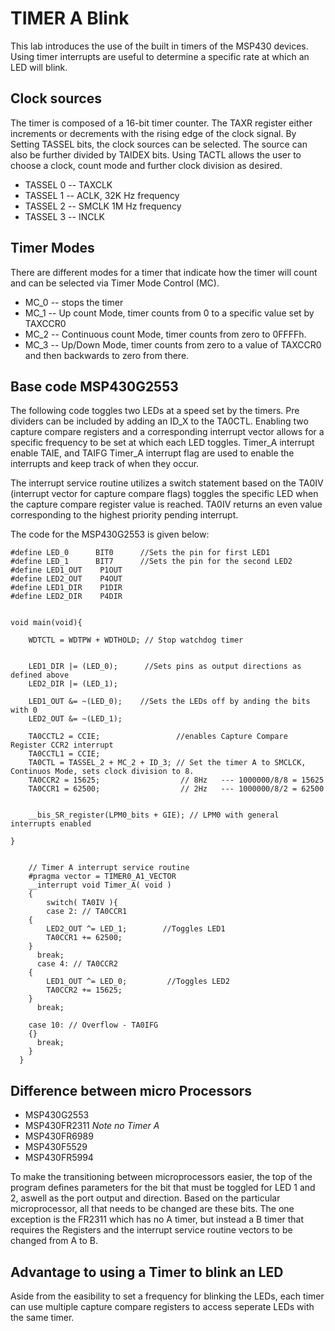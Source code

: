 # TIMER A Blink
This lab introduces the use of the built in timers of the MSP430 devices. Using timer interrupts are useful to determine a specific rate at which an LED will blink. 

## Clock sources
The timer is composed of a 16-bit timer counter. The TAXR register either increments or decrements with the rising edge of the clock signal. By Setting TASSEL bits, the clock sources can be selected. The source can also be further divided by TAIDEX bits. Using TACTL allows the user to choose a clock, count mode and further clock division as desired. 
* TASSEL 0    -- TAXCLK
* TASSEL 1    -- ACLK, 32K Hz frequency 
* TASSEL 2    -- SMCLK 1M Hz frequency
* TASSEL 3    -- INCLK

##  Timer Modes 
There are different modes for a timer that indicate how the timer will count and can be selected via Timer Mode Control (MC).
* MC_0      -- stops the timer
* MC_1      -- Up count Mode, timer counts from 0 to a specific value set by TAXCCR0
* MC_2      -- Continuous count Mode, timer counts from zero to 0FFFFh.
* MC_3      -- Up/Down Mode, timer counts from zero to a value of TAXCCR0 and then backwards to zero from there.

 
## Base code MSP430G2553
The following code toggles two LEDs at a speed set by the timers. Pre dividers can be included by adding an ID_X to the TA0CTL. Enabling two capture compare registers and a corresponding interrupt vector allows for a specific frequency to be set at which each LED toggles.
Timer_A interrupt enable TAIE, and TAIFG Timer_A interrupt flag  are used to enable the interrupts and keep track of when they occur.

The interrupt service routine utilizes a switch statement based on the TA0IV (interrupt vector for capture compare flags) toggles the specific LED when the capture compare register value is reached. TA0IV returns an even value corresponding to the highest priority pending interrupt. 

The code for the MSP430G2553 is given below:

```
#define LED_0      BIT0      //Sets the pin for first LED1
#define LED_1      BIT7      //Sets the pin for the second LED2
#define LED1_OUT    P1OUT
#define LED2_OUT    P4OUT
#define LED1_DIR    P1DIR
#define LED2_DIR    P4DIR


void main(void){

    WDTCTL = WDTPW + WDTHOLD; // Stop watchdog timer


    LED1_DIR |= (LED_0);      //Sets pins as output directions as defined above
    LED2_DIR |= (LED_1);

    LED1_OUT &= ~(LED_0);    //Sets the LEDs off by anding the bits with 0
    LED2_OUT &= ~(LED_1);

    TA0CCTL2 = CCIE;                 //enables Capture Compare Register CCR2 interrupt
    TA0CCTL1 = CCIE;
    TA0CTL = TASSEL_2 + MC_2 + ID_3; // Set the timer A to SMCLCK, Continuos Mode, sets clock division to 8.
    TA0CCR2 = 15625;                  // 8Hz   --- 1000000/8/8 = 15625
    TA0CCR1 = 62500;                  // 2Hz   --- 1000000/8/2 = 62500


    __bis_SR_register(LPM0_bits + GIE); // LPM0 with general interrupts enabled

}


    // Timer A interrupt service routine
    #pragma vector = TIMER0_A1_VECTOR
    __interrupt void Timer_A( void )
    {
        switch( TA0IV ){      
        case 2: // TA0CCR1
    {
        LED2_OUT ^= LED_1;        //Toggles LED1
        TA0CCR1 += 62500;
    }
      break;
      case 4: // TA0CCR2
    {
        LED1_OUT ^= LED_0;         //Toggles LED2
        TA0CCR2 += 15625;
    }
      break;

    case 10: // Overflow - TA0IFG
    {}
      break;
    }
  }
```
## Difference between micro Processors

* MSP430G2553
* MSP430FR2311    *Note no Timer A*
* MSP430FR6989
* MSP430F5529
* MSP430FR5994

To make the transitioning between microprocessors easier, the top of the program defines parameters for the bit that must be toggled for LED 1 and 2, aswell as the port output and direction. Based on the particular microprocessor, all that needs to be changed are these bits. The one exception is the FR2311 which has no A timer, but instead a B timer that requires the Registers and the interrupt service routine vectors to be changed from A to B.

## Advantage to using a Timer to blink an LED
Aside from the easibility to set a frequency for blinking the LEDs, each timer can use multiple capture compare registers to access seperate LEDs with the same timer.


